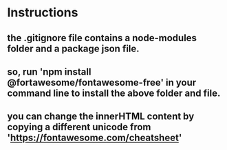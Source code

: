 # Instructions
## the .gitignore file contains a node-modules folder and a package json file.
## so, run 'npm install @fortawesome/fontawesome-free' in your command line to install the above folder and file.
## you can change the innerHTML content by copying a different unicode from 'https://fontawesome.com/cheatsheet'